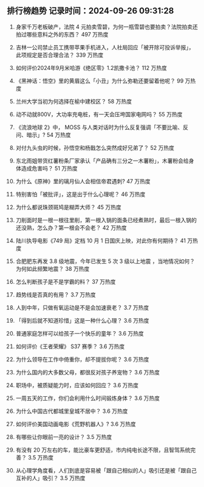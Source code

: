 
## 排行榜趋势 记录时间：2024-09-26 09:31:28
  
  1. 身家千万老板破产，法院 4 元拍卖雪碧，为何一瓶雪碧也要拍卖？法院拍卖还拍过哪些意料之外的东西？ 497 万热度
    
  2. 吉林一公司禁止员工携带苹果手机进入，人社局回应「被开除可投诉举报」，此项规定是否合理合法？ 339 万热度
    
  3. 如何评价2024年9月米哈游《绝区零》1.2凯撒卡池？ 112 万热度
    
  4. 《黑神话：悟空》里的黄眉这么「小丑」为什么弥勒还要留着他呢？ 99 万热度
    
  5. 兰州大学当初为何选择在榆中建校区？ 58 万热度
    
  6. 动不动就800V，大功率充电桩，有一天会压垮国家电网吗？ 55 万热度
    
  7. 《流浪地球 2》中， MOSS 与人类对话时为什么反复强调「不要比喻、反问、暗示」? 54 万热度
    
  8. 对付九头虫的时候，孙悟空和杨戬怎么突然成好兄弟了？ 52 万热度
    
  9. 东北雨姐带货红薯粉条厂家承认「产品确有三分之一木薯粉」，木薯粉会给身体造成危害吗？ 51 万热度
    
  10. 为什么《原神》里的璃月仙人会相信帝君遇刺? 47 万热度
    
  11. 特别害怕「被批评」，这是出于什么心理呢？ 46 万热度
    
  12. 为什么都说珠颈斑鸠是糊弄大师？ 45 万热度
    
  13. 刀削面时是一根一根往里削，第一根入锅的面条已经煮熟时，最后一根入锅的还没熟，怎么办？第一根会不会老？ 42 万热度
    
  14. 陆川执导电影《749 局》定档 10 月 1 日国庆上映，对此你有何期待？ 41 万热度
    
  15. 合肥肥东再发 3.8 级地震，今年已发生 5 次 3 级以上地震 ，当地情况如何？为何如此频繁地震？ 38 万热度
    
  16. 怎么判断孩子是不是学霸的料？ 37 万热度
    
  17. 趋势线是否真的有用？ 3.7 万热度
    
  18. 人到中年，只做有氧运动是不是会加速衰老？ 3.7 万热度
    
  19. 「得到后就不知道珍惜」这是一种什么心理？ 3.6 万热度
    
  20. 普通家庭怎样可以给孩子一个快乐的童年？ 3.6 万热度
    
  21. 如何评价《王者荣耀》 S37 赛季？ 3.6 万热度
    
  22. 为什么领导在工作中倚重你，却不提拔你呢？ 3.6 万热度
    
  23. 为什么国内的大多数父母，都很反对孩子养宠物？ 3.6 万热度
    
  24. 职场中，被质疑能力时，应该如何回应？ 3.6 万热度
    
  25. 一周五天的工作，你们会利用什么时间锻炼身体？ 3.6 万热度
    
  26. 为什么中国古代都城里皇城不居中？ 3.6 万热度
    
  27. 如何评价美国动画电影《荒野机器人》? 3.6 万热度
    
  28. 有哪些让你眼前一亮的设计？ 3.5 万热度
    
  29. 有没有 20 万左右的车，能比豪车更舒适，市内纯电长途不限，且智驾系统完善？ 3.5 万热度
    
  30. 从心理学角度看，人们到底是容易被「跟自己相似的人」吸引还是被「跟自己互补的人」吸引？ 3.5 万热度
    
